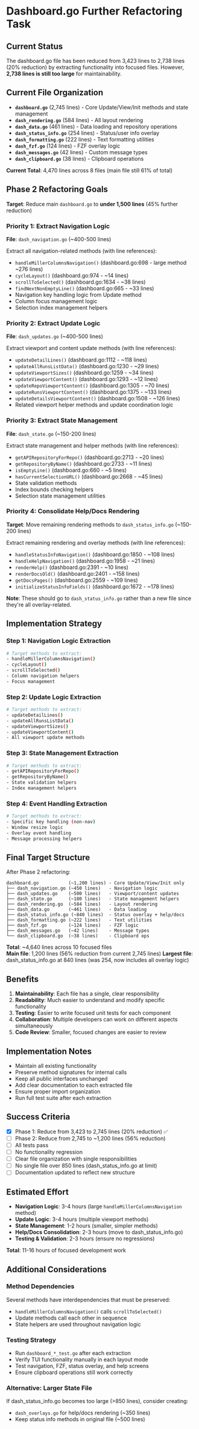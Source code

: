 # Dashboard.go Further Refactoring Task

## Current Status

The dashboard.go file has been reduced from 3,423 lines to 2,738 lines (20% reduction) by extracting functionality into focused files. However, **2,738 lines is still too large** for maintainability.

## Current File Organization

- **`dashboard.go`** (2,745 lines) - Core Update/View/Init methods and state management
- **`dash_rendering.go`** (584 lines) - All layout rendering 
- **`dash_data.go`** (461 lines) - Data loading and repository operations
- **`dash_status_info.go`** (254 lines) - Status/user info overlay
- **`dash_formatting.go`** (222 lines) - Text formatting utilities
- **`dash_fzf.go`** (124 lines) - FZF overlay logic
- **`dash_messages.go`** (42 lines) - Custom message types
- **`dash_clipboard.go`** (38 lines) - Clipboard operations

**Current Total**: 4,470 lines across 8 files (main file still 61% of total)

## Phase 2 Refactoring Goals

**Target**: Reduce main `dashboard.go` to **under 1,500 lines** (45% further reduction)

### Priority 1: Extract Navigation Logic

**File**: `dash_navigation.go` (~400-500 lines)

Extract all navigation-related methods (with line references):
- `handleMillerColumnsNavigation()` (dashboard.go:698 - large method ~276 lines)
- `cycleLayout()` (dashboard.go:974 - ~14 lines)
- `scrollToSelected()` (dashboard.go:1634 - ~38 lines)
- `findNextNonEmptyLine()` (dashboard.go:665 - ~33 lines)
- Navigation key handling logic from Update method
- Column focus management logic
- Selection index management helpers

### Priority 2: Extract Update Logic 

**File**: `dash_updates.go` (~400-500 lines)

Extract viewport and content update methods (with line references):
- `updateDetailLines()` (dashboard.go:1112 - ~118 lines)
- `updateAllRunsListData()` (dashboard.go:1230 - ~29 lines)  
- `updateViewportSizes()` (dashboard.go:1259 - ~34 lines)
- `updateViewportContent()` (dashboard.go:1293 - ~12 lines)
- `updateRepoViewportContent()` (dashboard.go:1305 - ~70 lines)
- `updateRunsViewportContent()` (dashboard.go:1375 - ~133 lines)
- `updateDetailsViewportContent()` (dashboard.go:1508 - ~126 lines)
- Related viewport helper methods and update coordination logic

### Priority 3: Extract State Management

**File**: `dash_state.go` (~150-200 lines)

Extract state management and helper methods (with line references):
- `getAPIRepositoryForRepo()` (dashboard.go:2713 - ~20 lines)
- `getRepositoryByName()` (dashboard.go:2733 - ~11 lines)
- `isEmptyLine()` (dashboard.go:660 - ~5 lines)
- `hasCurrentSelectionURL()` (dashboard.go:2668 - ~45 lines)
- State validation methods
- Index bounds checking helpers
- Selection state management utilities

### Priority 4: Consolidate Help/Docs Rendering

**Target**: Move remaining rendering methods to `dash_status_info.go` (~150-200 lines)

Extract remaining rendering and overlay methods (with line references):
- `handleStatusInfoNavigation()` (dashboard.go:1850 - ~108 lines)
- `handleHelpNavigation()` (dashboard.go:1958 - ~21 lines)  
- `renderHelp()` (dashboard.go:2391 - ~10 lines)
- `renderDocsOld()` (dashboard.go:2401 - ~158 lines)
- `getDocsPages()` (dashboard.go:2559 - ~109 lines)
- `initializeStatusInfoFields()` (dashboard.go:1672 - ~178 lines)

**Note**: These should go to `dash_status_info.go` rather than a new file since they're all overlay-related.

## Implementation Strategy

### Step 1: Navigation Logic Extraction
```bash
# Target methods to extract:
- handleMillerColumnsNavigation()
- cycleLayout() 
- scrollToSelected()
- Column navigation helpers
- Focus management
```

### Step 2: Update Logic Extraction  
```bash
# Target methods to extract:
- updateDetailLines()
- updateAllRunsListData()  
- updateViewportSizes()
- updateViewportContent()
- All viewport update methods
```

### Step 3: State Management Extraction
```bash
# Target methods to extract:
- getAPIRepositoryForRepo()
- getRepositoryByName()
- State validation helpers
- Index management helpers
```

### Step 4: Event Handling Extraction
```bash
# Target methods to extract:
- Specific key handling (non-nav)
- Window resize logic
- Overlay event handling
- Message processing helpers
```

## Final Target Structure

After Phase 2 refactoring:

```
dashboard.go           (~1,200 lines) - Core Update/View/Init only
├── dash_navigation.go (~450 lines)   - Navigation logic 
├── dash_updates.go    (~500 lines)   - Viewport/content updates  
├── dash_state.go      (~180 lines)   - State management helpers
├── dash_rendering.go  (~584 lines)   - Layout rendering
├── dash_data.go       (~461 lines)   - Data loading
├── dash_status_info.go (~840 lines)  - Status overlay + help/docs
├── dash_formatting.go (~222 lines)   - Text utilities
├── dash_fzf.go        (~124 lines)   - FZF logic
├── dash_messages.go   (~42 lines)    - Message types
└── dash_clipboard.go  (~38 lines)    - Clipboard ops
```

**Total**: ~4,640 lines across 10 focused files  
**Main file**: 1,200 lines (56% reduction from current 2,745 lines)
**Largest file**: dash_status_info.go at 840 lines (was 254, now includes all overlay logic)

## Benefits

1. **Maintainability**: Each file has a single, clear responsibility
2. **Readability**: Much easier to understand and modify specific functionality  
3. **Testing**: Easier to write focused unit tests for each component
4. **Collaboration**: Multiple developers can work on different aspects simultaneously
5. **Code Review**: Smaller, focused changes are easier to review

## Implementation Notes

- Maintain all existing functionality
- Preserve method signatures for internal calls
- Keep all public interfaces unchanged
- Add clear documentation to each extracted file
- Ensure proper import organization
- Run full test suite after each extraction

## Success Criteria

- [x] Phase 1: Reduce from 3,423 to 2,745 lines (20% reduction) ✅
- [ ] Phase 2: Reduce from 2,745 to ~1,200 lines (56% reduction)
- [ ] All tests pass
- [ ] No functionality regression  
- [ ] Clear file organization with single responsibilities
- [ ] No single file over 850 lines (dash_status_info.go at limit)
- [ ] Documentation updated to reflect new structure

## Estimated Effort

- **Navigation Logic**: 3-4 hours (large `handleMillerColumnsNavigation` method)
- **Update Logic**: 3-4 hours (multiple viewport methods)  
- **State Management**: 1-2 hours (smaller, simpler methods)
- **Help/Docs Consolidation**: 2-3 hours (move to dash_status_info.go)
- **Testing & Validation**: 2-3 hours (ensure no regressions)

**Total**: 11-16 hours of focused development work

## Additional Considerations

### Method Dependencies
Several methods have interdependencies that must be preserved:
- `handleMillerColumnsNavigation()` calls `scrollToSelected()` 
- Update methods call each other in sequence
- State helpers are used throughout navigation logic

### Testing Strategy
- Run `dashboard_*_test.go` after each extraction
- Verify TUI functionality manually in each layout mode
- Test navigation, FZF, status overlay, and help screens
- Ensure clipboard operations still work correctly

### Alternative: Larger State File
If dash_status_info.go becomes too large (>850 lines), consider creating:
- `dash_overlays.go` for help/docs rendering (~350 lines)
- Keep status info methods in original file (~500 lines)